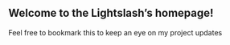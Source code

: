 ## Welcome to the Lightslash’s homepage!

Feel free to bookmark this to keep an eye on my project updates
